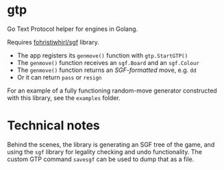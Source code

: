 # gtp
Go Text Protocol helper for engines in Golang.

Requires [fohristiwhirl/sgf](https://github.com/fohristiwhirl/sgf) library.

* The app registers its `genmove()` function with `gtp.StartGTP()`
* The `genmove()` function receives an `sgf.Board` and an `sgf.Colour`
* The `genmove()` function returns an *SGF-formatted* move, e.g. `dd`
* Or it can return `pass` or `resign`

For an example of a fully functioning random-move generator constructed with this library, see the `examples` folder.

# Technical notes

Behind the scenes, the library is generating an SGF tree of the game, and using the `sgf` library for legality checking and undo functionality. The custom GTP command `savesgf` can be used to dump that as a file.
